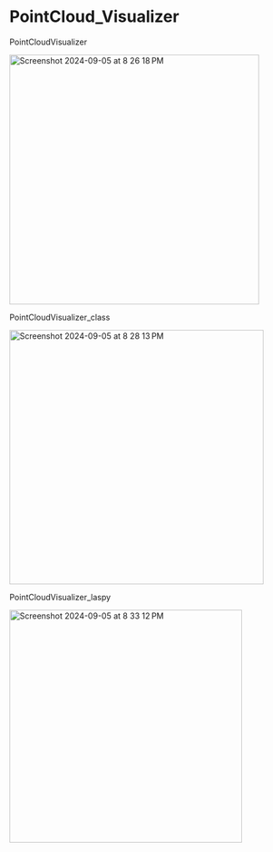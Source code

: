 # PointCloud_Visualizer


PointCloudVisualizer

<img width="440" alt="Screenshot 2024-09-05 at 8 26 18 PM" src="https://github.com/user-attachments/assets/1a7b9c7e-80d0-4923-8417-c4615cf6037a">

PointCloudVisualizer_class

<img width="448" alt="Screenshot 2024-09-05 at 8 28 13 PM" src="https://github.com/user-attachments/assets/c0fd9033-c87c-4ba0-8841-df6b61fb9560">


PointCloudVisualizer_laspy

<img width="410" alt="Screenshot 2024-09-05 at 8 33 12 PM" src="https://github.com/user-attachments/assets/7fb951c9-532d-4bfe-bfaf-dcff0a1640d0">
